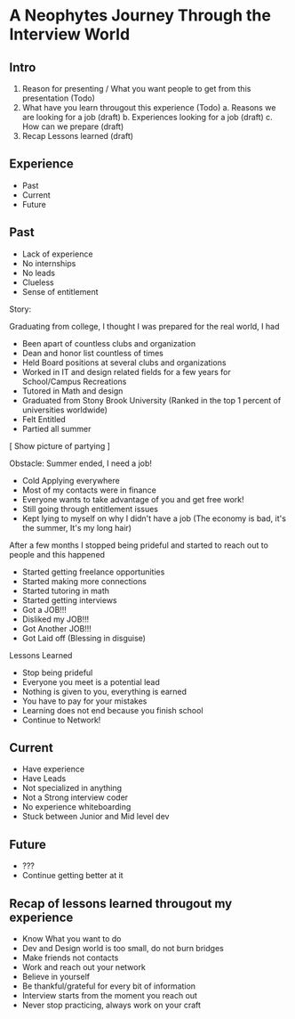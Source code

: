 # A Neophytes Journey Through the Interview World

## Intro

1. Reason for presenting / What you want people to get from this presentation (Todo)
2. What have you learn througout this experience (Todo)
 a. Reasons we are looking for a job (draft)
 b. Experiences looking for a job (draft)
 c. How can we prepare (draft)
3. Recap Lessons learned (draft)

## Experience

 - Past
 - Current
 - Future


## Past

 - Lack of experience
 - No internships
 - No leads
 - Clueless
 - Sense of entitlement

 Story:

 Graduating from college, I thought I was prepared for the real world, I had

  - Been apart of countless clubs and organization
  - Dean and honor list countless of times
  - Held Board positions at several clubs and organizations
  - Worked in IT and design related fields for a few years for School/Campus Recreations
  - Tutored in Math and design
  - Graduated from Stony Brook University (Ranked in the top 1 percent of universities worldwide)
  - Felt Entitled
  - Partied all summer

  [ Show picture of partying ]

  Obstacle: Summer ended, I need a job!

  - Cold Applying everywhere
  - Most of my contacts were in finance
  - Everyone wants to take advantage of you and get free work!
  - Still going through entitlement issues
  - Kept lying to myself on why I didn't have a job (The economy is bad, it's the summer, It's my long hair)

  After a few months I stopped being prideful and started to reach out to people and this happened

  - Started getting freelance opportunities
  - Started making more connections
  - Started tutoring in math
  - Started getting interviews
  - Got a JOB!!!
  - Disliked my JOB!!!
  - Got Another JOB!!!
  - Got Laid off (Blessing in disguise)

  Lessons Learned

  - Stop being prideful
  - Everyone you meet is a potential lead
  - Nothing is given to you, everything is earned
  - You have to pay for your mistakes
  - Learning does not end because you finish school
  - Continue to Network!


## Current

 - Have experience
 - Have Leads
 - Not specialized in anything
 - Not a Strong interview coder
 - No experience whiteboarding
 - Stuck between Junior and Mid level dev

## Future

 - ???
 - Continue getting better at it

## Recap of lessons learned througout my experience

 - Know What you want to do
 - Dev and Design world is too small, do not burn bridges
 - Make friends not contacts
 - Work and reach out your network
 - Believe in yourself
 - Be thankful/grateful for every bit of information
 - Interview starts from the moment you reach out
 - Never stop practicing, always work on your craft
